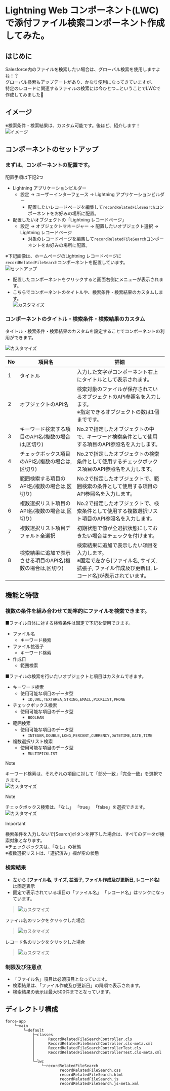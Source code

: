 # Lightning Web コンポーネント(LWC)で添付ファイル検索コンポーネント作成してみた。  

## はじめに
Salesforce内のファイルを検索したい場合は、グローバル検索を使用しますよね！？  
グローバル検索もアップデートがあり、かなり便利になってきていますが、  
特定のレコードに関連するファイルの検索には今ひとつ...ということでLWCで作成してみました🔎  

## イメージ  
※検索条件・検索結果は、カスタム可能です。後ほど、紹介します！  
![イメージ](/docs/image_record_related_filesearch.png)  

## コンポーネントのセットアップ 
### まずは、コンポーネントの配置です。  
配置手順は下記2つ  
* Lightning アプリケーションビルダー  
  * 設定 → ユーザーインターフェース → Lightning アプリケーションビルダー  
    * 配置したいレコードページを編集して`recordRelatedFileSearch`コンポーネントをお好みの場所に配置。  
* 配置したいオブジェクトの「Lightning レコードページ」  
  * 設定 → オブジェクトマネージャー → 配置したいオブジェクト選択 → Lightning レコードページ  
    * 対象のレコードページを編集して`recordRelatedFileSearch`コンポーネントをお好みの場所に配置。  

※下記画像は、ホームページのLightning レコードページに`recordRelatedFileSearch`コンポーネントを配置しています。  
![セットアップ](/docs/placing_record_related_filesearch.png)  

* 配置したコンポーネントをクリックすると画面右側にメニューが表示されます。  
* こちらでコンポーネントのタイトルや、検索条件・検索結果のカスタムします。  
![カスタマイズ](/docs/setting_record_related_filesearch.png)  

### コンポーネントのタイトル・検索条件・検索結果のカスタム
タイトル・検索条件・検索結果のカスタムを設定することでコンポーネントの利用ができます。  

![カスタマイズ](/docs/settingimage_record_related_filesearch.png)  

|No|項目名|詳細|
|-|-|-|
|1|タイトル|入力した文字がコンポーネント右上にタイトルとして表示されます。|
|2|オブジェクトのAPI名|検索対象のファイルが保存されているオブジェクトのAPI参照名を入力します。<br>※指定できるオブジェクトの数は1個までです。|
|3|キーワード検索する項目のAPI名(複数の場合は,区切り)|No.2で指定したオブジェクトの中で、キーワード検索条件として使用する項目のAPI参照名を入力します。|
|4|チェックボックス項目のAPI名(複数の場合は,区切り)|No.2で指定したオブジェクトの検索条件として使用するチェックボックス項目のAPI参照名を入力します。|
|5|範囲検索する項目のAPI名(複数の場合は,区切り)|No.2で指定したオブジェクトで、範囲検索の条件として使用する項目のAPI参照名を入力します。|
|6|複数選択リスト項目のAPI名(複数の場合は,区切り)|No.2で指定したオブジェクトで、検索条件として使用する複数選択リスト項目のAPI参照名を入力します。|
|7|複数選択リスト項目デフォルト全選択|初期状態で値が全選択状態にしておきたい場合はチェックを付けます。|
|8|検索結果に追加で表示させる項目のAPI名(複数の場合は,区切り)|検索結果に追加で表示したい項目を入力します。<br>※固定で左から[ファイル名, サイズ, 拡張子, ファイル作成及び更新日, レコード名]が表示されています。|  

## 機能と特徴
### 複数の条件を組み合わせて効率的にファイルを検索できます。  
■ファイル自体に対する検索条件は固定で下記を使用できます。  
* ファイル名
  * キーワード検索
* ファイル拡張子
  * キーワード検索
* 作成日
  * 範囲検索

■ファイルの検索を行いたいオブジェクトと項目はカスタムできます。  
* キーワード検索
  * 使用可能な項目のデータ型
    * `ID,URL,TEXTAREA,STRING,EMAIL,PICKLIST,PHONE`
* チェックボックス検索
  * 使用可能な項目のデータ型
    * `BOOLEAN`
* 範囲検索
  * 使用可能な項目のデータ型
    * `INTEGER,DOUBLE,LONG,PERCENT,CURRENCY,DATETIME,DATE,TIME`
* 複数選択リスト検索
  * 使用可能な項目のデータ型
    * `MULTIPICKLIST`

> [!NOTE]
> キーワード検索は、それぞれの項目に対して「部分一致」「完全一致」を選択できます。  
> ![カスタマイズ](/docs/keyword_search.png)  

> [!NOTE]
> チェックボックス検索は、「なし」 「true」 「false」を選択できます。  
> ![カスタマイズ](/docs/checkbox.png)  

> [!IMPORTANT]
> 検索条件を入力しないで[Search]ボタンを押下した場合は、すべてのデータが検索対象となります。  
> ※チェックボックスは、「なし」の状態  
> ※複数選択リストは、「選択済み」欄が空の状態  

### 検索結果
* 左から **[ファイル名, サイズ, 拡張子, ファイル作成及び更新日, レコード名]** は固定表示  
* 固定で表示されている項目の「ファイル名」 「レコード名」はリンクになっています。  
> ![カスタマイズ](/docs/search_results.png)  

ファイル名のリンクをクリックした場合
> ![カスタマイズ](/docs/filename_link.png)  

レコード名のリンクをクリックした場合
> ![カスタマイズ](/docs/recordname_link.png)  

### 制限及び注意点
* 「ファイル名」項目は必須項目となっています。  
* 検索結果は、「ファイル作成及び更新日」の降順で表示されます。  
* 検索結果の表示は最大500件までとなっています。  

## ディレクトリ構成
```
force-app
    └─main
        └─default
            ├─classes
            │      RecordRelatedFileSearchController.cls
            │      RecordRelatedFileSearchController.cls-meta.xml
            │      RecordRelatedFileSearchControllerTest.cls
            │      RecordRelatedFileSearchControllerTest.cls-meta.xml
            │
            └─lwc
                └─recordRelatedFileSearch
                        recordRelatedFileSearch.css
                        recordRelatedFileSearch.html
                        recordRelatedFileSearch.js
                        recordRelatedFileSearch.js-meta.xml
```